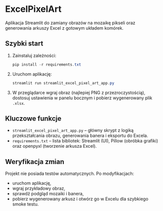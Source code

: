 # ExcelPixelArt

Aplikacja Streamlit do zamiany obrazów na mozaikę pikseli oraz generowania arkuszy Excel z gotowym układem komórek.

## Szybki start

1. Zainstaluj zależności:
   ```powershell
   pip install -r requirements.txt
   ```
2. Uruchom aplikację:
   ```powershell
   streamlit run streamlit_excel_pixel_art_app.py
   ```
3. W przeglądarce wgraj obraz (najlepiej PNG z przezroczystością), dostosuj ustawienia w panelu bocznym i pobierz wygenerowany plik `.xlsx`.

## Kluczowe funkcje

- `streamlit_excel_pixel_art_app.py` – główny skrypt z logiką przekształcania obrazu, generowania banera i eksportu do Excela.
- `requirements.txt` – lista bibliotek: Streamlit (UI), Pillow (obróbka grafiki) oraz openpyxl (tworzenie arkusza Excel).

## Weryfikacja zmian

Projekt nie posiada testów automatycznych. Po modyfikacjach:

- uruchom aplikację,
- wgraj przykładowy obraz,
- sprawdź podgląd mozaiki i banera,
- pobierz wygenerowany arkusz i otwórz go w Excelu dla szybkiego smoke testu.
